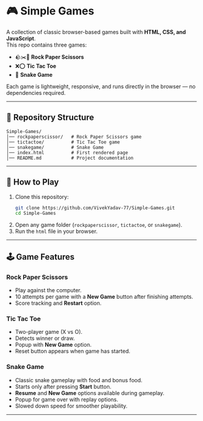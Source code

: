 # 🎮 Simple Games

A collection of classic browser-based games built with **HTML, CSS, and JavaScript**.  
This repo contains three games:  

- 🪨✂️📄 **Rock Paper Scissors**  
- ❌⭕ **Tic Tac Toe**  
- 🐍 **Snake Game**  

Each game is lightweight, responsive, and runs directly in the browser — no dependencies required.

---

## 📂 Repository Structure
```
Simple-Games/
│── rockpaperscissor/   # Rock Paper Scissors game
│── tictactoe/          # Tic Tac Toe game
│── snakegame/          # Snake Game
│── index.html          # First rendered page
│── README.md           # Project documentation
```

---

## 🚀 How to Play
1. Clone this repository:
   ```bash
   git clone https://github.com/VivekYadav-77/Simple-Games.git
   cd Simple-Games
   ```
2. Open any game folder (`rockpaperscissor`, `tictactoe`, or `snakegame`).
3. Run the `html` file in your browser.

---

## 🕹 Game Features

### Rock Paper Scissors
- Play against the computer.
- 10 attempts per game with a **New Game** button after finishing attempts.
- Score tracking and **Restart** option.

### Tic Tac Toe
- Two-player game (X vs O).
- Detects winner or draw.
- Popup with **New Game** option.
- Reset button appears  when game has started.

### Snake Game
- Classic snake gameplay with food and bonus food.
- Starts only after pressing **Start** button.
- **Resume** and **New Game** options available during gameplay.
- Popup for game over with replay options.
- Slowed down speed for smoother playability.

---
